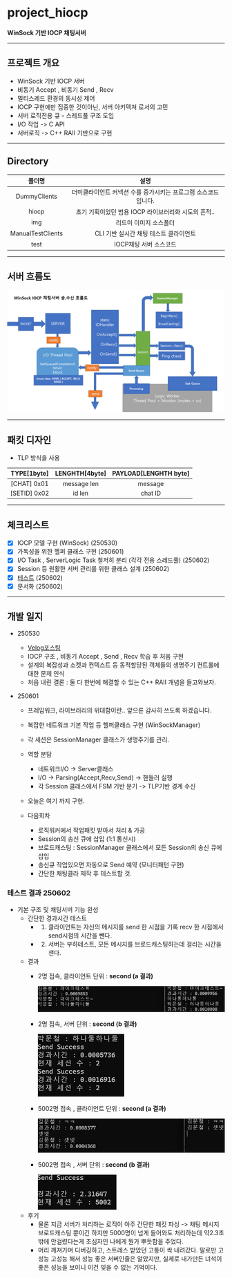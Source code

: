# project_hiocp
**WinSock 기반 IOCP 채팅서버**

---

## 프로젝트 개요

- WinSock 기반 IOCP 서버
- 비동기 Accept , 비동기 Send , Recv
- 멀티스레드 환경의 동시성 제어
- IOCP 구현에만 집중한 것이아닌, 서버 아키텍쳐 로서의 고민
- 서버 로직전용 큐 - 스레드풀 구조 도입
- I/O 작업 -> C API
- 서버로직 -> C++ RAII 기반으로 구현

---

## Directory

|폴더명|설명|
|:--:|:--:|
|DummyClients|더미클라이언트 커넥션 수를 증가시키는 프로그램 소스코드 입니다.|
|hiocp|초기 기획이었던 범용 IOCP 라이브러리화 시도의 흔적..|
|img|리드미 이미지 소스폴더|
|ManualTestClients|CLI 기반 실시간 채팅 테스트 클라이언트|
|test|IOCP채팅 서버 소스코드|
---

## 서버 흐름도

<img src="./img/흐름도.png">

---

## 패킷 디자인

- TLP 방식을 사용

|TYPE[1byte]|LENGHTH[4byte]|PAYLOAD[LENGHTH byte]|
|:--:|:--:|:--:|
|[CHAT] 0x01|message len|message|
|[SETID] 0x02|id len|chat ID|



---

## 체크리스트

- [x] IOCP 모델 구현 (WinSock) (250530)
- [x] 가독성을 위한 헬퍼 클래스 구현 (250601)
- [x] I/O Task , ServerLogic Task 철저히 분리 (각각 전용 스레드풀) (250602)
- [x] Session 등 원활한 서버 관리를 위한 클래스 설계 (250602)
- [x] [테스트](#테스트-결과-250602) (250602)
- [x] 문서화 (250602)

---

## 개발 일지

- 250530
    - [Velog포스팅](https://velog.io/@owljun/%EC%86%8C%EC%BC%93%ED%94%84%EB%A1%9C%EA%B7%B8%EB%9E%98%EB%B0%8D-WinSock-05.-%EB%B9%84%EB%8F%99%EA%B8%B0%EB%A1%9C-%ED%81%B4%EB%9D%BC%EC%9D%B4%EC%96%B8%ED%8A%B8-%EC%97%B0%EA%B2%B0%EC%9D%84-%EB%B0%9B%EC%9D%84%EB%95%8C-%EB%AC%B4%EC%8A%A8%EC%9D%BC%EC%9D%B4-%EC%9D%BC%EC%96%B4%EB%82%A0%EA%B9%8C-mswsock-AcceptEx)
    - IOCP 구조 , 비동기 Accept , Send , Recv 학습 후 처음 구현
    - 설계의 복잡성과 소켓과 컨텍스트 등 동적할당된 객체들의 생명주기 컨트롤에 대한 문제 인식
    - 처음 내린 결론 : 둘 다 한번에 해결할 수 있는 C++ RAII 개념을 들고와보자.

- 250601
    - 프레임워크, 라이브러리의 위대함이란.. 앞으론 감사히 쓰도록 하겠습니다.
    - 복잡한 네트워크 기본 작업 등 헬퍼클래스 구현 (WinSockManager)
    - 각 세션은 SessionManager 클래스가 생명주기를 관리.
    - 역할 분담
        - 네트워크I/O -> Server클래스
        - I/O -> Parsing(Accept,Recv,Send) -> 핸들러 실행
        - 각 Session 클래스에서 FSM 기반 분기 -> TLP기반 경계 수신
    - 오늘은 여기 까지 구현.

    - 다음회차
        - 로직워커에서 작업패킷 받아서 처리 & 가공
        - Session의 송신 큐에 삽입 (1:1 통신시)
        - 브로드캐스팅 : SessionManager 클래스에서 모든 Session의 송신 큐에 삽입
        - 송신큐 작업있으면 자동으로 Send 예약 (모니터패턴 구현)
        - 간단한 채팅클라 제작 후 테스트할 것.

### 테스트 결과 250602

- 기본 구조 및 채팅서버 기능 완성
    - 간단한 경과시간 테스트
        - 1. 클라이언트는 자신의 메시지를 send 한 시점을 기록 recv 한 시점에서 send시점의 시간을 뺀다.
        - 2. 서버는 부하테스트, 모든 메시지를 브로드캐스팅하는데 걸리는 시간을 잰다.
    - 결과
        - 2명 접속, 클라이언트 단위 : **second (a 결과)**
          
            <img src="./img/2인큐.png">
        - 2명 접속, 서버 단위 : **second (b 결과)**
          
            <img src="./img/2인큐 서버.png">

        - 5002명 접속 , 클라이언트 단위 : **second (a 결과)**
          
            <img src="./img/5002명클라.png">
        - 5002명 접속 , 서버 단위 : **second (b 결과)**
          
            <img src="./img/5002명서버.png">
    - 후기
        - 물론 지금 서버가 처리하는 로직이 아주 간단한 패킷 파싱 -> 채팅 메시지 브로드캐스팅 뿐이긴 하지만
        5000명이 넘게 들어와도 처리하는데 약2.3초밖에 안걸렸다는게 초심자인 나에게 뭔가 뿌듯함을 주었다.
        - 머리 깨져가며 디버깅하고, 스트레스 받았던 고통이 싹 내려갔다. 말로만 고성능 고성능 해서 성능 좋은 서버인줄은 알았지만, 실제로 내가만든 녀석이 좋은 성능을 보이니 이건 잊을 수 없는 기억이다.
